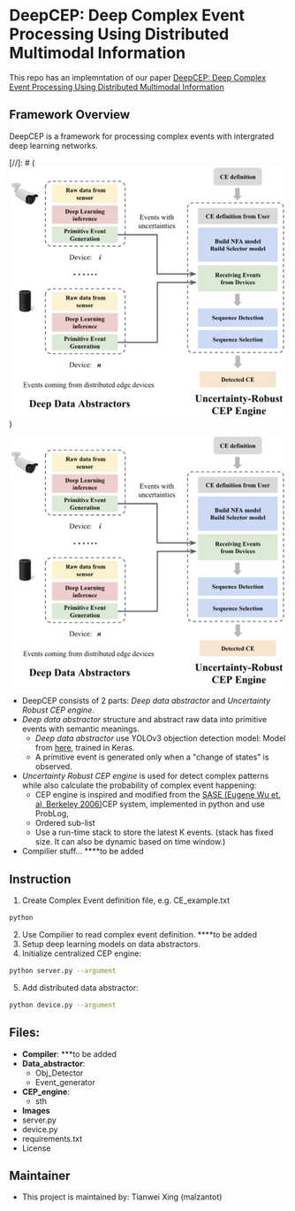 # DeepCEP: Deep Complex Event Processing Using Distributed Multimodal Information
This repo has an implemntation of our paper [DeepCEP: Deep Complex Event Processing Using Distributed Multimodal Information](https://dais-ita.org/node/3537)


## Framework Overview
DeepCEP is a framework for processing complex events with intergrated deep learning networks.

[//]: # (![DeepCEP](https://github.com/nesl/DeepCEP_DAIS/blob/master/Images/DeepCEP.png))

<img src="https://github.com/nesl/DeepCEP_DAIS/blob/master/Images/DeepCEP.png" width="700">

- DeepCEP consists of 2 parts: _Deep data abstractor_ and _Uncertainty Robust CEP engine_.
- _Deep data abstractor_ structure and abstract raw data into primitive events with semantic meanings.
  - _Deep data abstractor_ use YOLOv3 objection detection model: Model from [here](https://github.com/TianweiXing/YOLOv3 "YoloV3"), trained in Keras.
  - A primitive event is generated only when a "change of states" is observed.
- _Uncertainty Robust CEP engine_ is used for detect complex patterns while also calculate the probability of complex event happening:
  - CEP engine is inspired and modified from the [SASE (Eugene Wu et. al, Berkeley 2006)](http://sase.cs.umass.edu/)CEP system, implemented in python and use ProbLog,  
  - Ordered sub-list
  - Use a run-time stack to store the latest K events. (stack has fixed size. It can also be dynamic based on time window.)
- Compilier stuff... ****to be added

## Instruction
1. Create Complex Event definition file, e.g. CE_example.txt
```bash
python 
```
2. Use Compilier to read complex event definition. ****to be added
3. Setup deep learning models on data abstractors.
4. Initialize centralized CEP engine:
```bash
python server.py --argument
```
5. Add distributed data abstractor:
```bash
python device.py --argument
```


## Files:

- **Compiler**: ***to be added
- **Data_abstractor**: 
  - Obj_Detector
  - Event_generator
- **CEP_engine**:
  - sth
- **Images**
- server.py
- device.py
- requirements.txt
- License


## Maintainer
* This project is maintained by: Tianwei Xing (malzantot)

